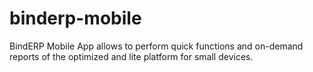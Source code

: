 # binderp-mobile
BindERP Mobile App allows to perform quick functions and on-demand reports of the optimized and lite platform for small devices.
